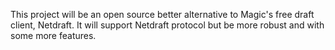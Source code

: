This project will be an open source better alternative to Magic's free draft client, Netdraft.
It will support Netdraft protocol but be more robust and with some more features.